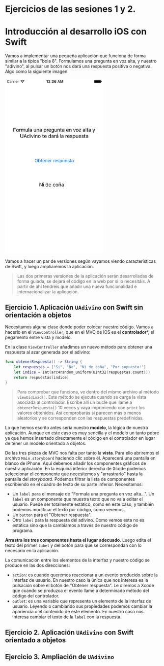 # Ejercicios de las sesiones 1 y 2. 
# Introducción al desarrollo iOS con Swift


Vamos a implementar una pequeña aplicación que funciona de forma similar a la típica "bola 8". Formulamos una pregunta en voz alta, y nuestro "adivino", al pulsar un botón nos dará una respuesta positiva o negativa. Algo como la siguiente imagen

![](img/1_y_2/UAdivino.png)

Vamos a hacer un par de versiones según vayamos viendo características de Swift, y luego ampliaremos la aplicación.

> Las dos primeras versiones de la aplicación serán desarrolladas de forma guiada, se dejará el código en la web por si lo necesitáis. A partir de ahí tendréis que añadir una nueva funcionalidad e internacionalizar la aplicación.

## Ejercicio 1. Aplicación `UAdivino` con Swift sin orientación a objetos

Necesitamos alguna clase donde poder colocar nuestro código. Vamos a hacerlo en el `ViewController`, que en el MVC de iOS es el **controlador***, el pegamento entre vista y modelo.

En la clase `ViewController` añadimos un nuevo método para obtener una respuesta al azar generada por el adivino:

```swift
func obtenerRespuesta() -> String {
    let respuestas = ["Si", "No", "Ni de coña", "Por supuesto!"]
    let indice = Int(arc4random_uniform(UInt32(respuestas.count)))
    return respuestas[indice]
}
```

> Para comprobar que funciona, ve dentro del mismo archivo al método `viewDidLoad()`. Este método se ejecuta cuando se carga la vista asociada al controlador. Escribe allí un bucle que llame a `obtenerRespuesta()` 10 veces y vaya imprimiendo con `print` los valores obtenidos. Así comprobarás si parecen más o menos aleatorios y se corresponden con las respuestas predefinidas.

Lo que hemos escrito antes sería nuestro **modelo**, la lógica de nuestra aplicación. Aunque en este caso es muy sencilla y el modelo un tanto pobre ya que hemos insertado directamente el código en el controlador en lugar de tener un modelo orientado a objetos.

De las tres piezas de MVC nos falta por tanto la **vista**. Para ello abriremos el archivo `Main.storyboard` haciendo clic sobre él. Aparecerá una pantalla en blanco de iPhone. Aquí debemos añadir los componentes gráficos de nuestra aplicación. En la esquina inferior derecha de Xcode podemos seleccionar el componente que necesitemos y "arrastrarlo" hasta la pantalla del *storyboard*. Podemos filtrar la lista de componentes escribiendo en el cuadro de texto de su parte inferior. Necesitamos:

- Un `label` para el mensaje de "Formula una pregunta en voz alta...". Un `label` es un componente que muestra texto que no va a editar el usuario. Puede ser totalmente estático, como en este caso, y también podemos modificar el texto por código, como veremos.
- Un `button` para el "Obtener respuesta".
- Otro `label` para la respuesta del adivino. Como vemos esta no es estática sino que la cambiamos a través de nuestro código de programa.

**Arrastra los tres componentes hasta el lugar adecuado**. Luego edita el texto del primer `label` y del botón para que se correspondan con lo necesario en la aplicación. 

La comunicación entre los elementos de la interfaz y nuestro código se produce en las dos direcciones:

- `action`: es cuando queremos reaccionar a un evento producido sobre la interfaz de usuario. En nuestro caso la única que nos interesa es la pulsación sobre el botón de "Obtener respuesta". Le diremos a Xcode que cuando se produzca el evento llame a determinado método del código del controlador.
- `outlet`: es una variable que representa un elemento de la interfaz de usuario. Leyendo o cambiando sus propiedades podemos cambiar la apariencia o el contenido de este elemento. En nuestro caso nos interesa cambiar el texto de la `label` con la respuesta. 

## Ejercicio 2. Aplicación `UAdivino` con Swift orientado a objetos


## Ejercicio 3. Ampliación de `UAdivino`



